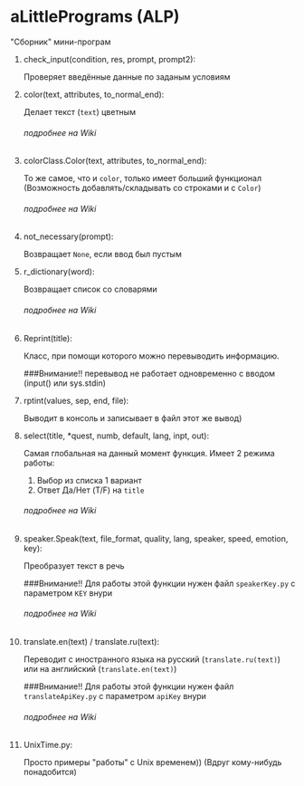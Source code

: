 # aLittlePrograms (ALP)
"Сборник" мини-програм
1. check_input(condition, res, prompt, prompt2):

    Проверяет введённые данные по заданым условиям

1. color(text, attributes, to_normal_end):
    
    Делает текст (`text`) цветным
    
    ###### подробнее на Wiki

1. colorClass.Color(text, attributes, to_normal_end):
    
    То же самое, что и `color`, только имеет больший функционал (Возможность добавлять/складывать со строками и с `Color`)
    
    ###### подробнее на Wiki

1. not_necessary(prompt):
    
    Возвращает `None`, если ввод был пустым

1. r_dictionary(word):
    
    Возвращает список со словарями
    
    ###### подробнее на Wiki

1. Reprint(title):

    Класс, при помощи которого можно перевыводить информацию.
    
    ###Внимание!! перевывод не работает одновременно с вводом (input() или sys.stdin)
    

1. rptint(values, sep, end, file):
    
    Выводит в консоль и записывает в файл этот же вывод)

1. select(title, *quest, numb, default, lang, inpt, out):
    
    Самая глобальная на данный момент функция. Имеет 2 режима работы:
        
    1. Выбор из списка 1 вариант
    2. Ответ Да/Нет (T/F) на `title`
    
    ###### подробнее на Wiki

1. speaker.Speak(text, file_format, quality, lang, speaker, speed, emotion, key):
    
    Преобразует текст в речь
    
    ###Внимание!! Для работы этой функции нужен файл `speakerKey.py` с параметром `KEY` внури
    
    ###### подробнее на Wiki

1. translate.en(text) / translate.ru(text):
    
    Переводит с иностранного языка на русский (`translate.ru(text)`) или на английский (`translate.en(text)`)
    
    ###Внимание!! Для работы этой функции нужен файл `translateApiKey.py` с параметром `apiKey` внури
    
    ###### подробнее на Wiki

1. UnixTime.py:
    
    Просто примеры "работы" с Unix временем)) (Вдруг кому-нибудь понадобится)
